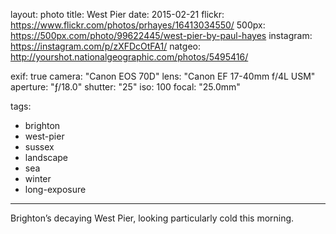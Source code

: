 layout: photo
title: West Pier
date: 2015-02-21
flickr: https://www.flickr.com/photos/prhayes/16413034550/
500px: https://500px.com/photo/99622445/west-pier-by-paul-hayes
instagram: https://instagram.com/p/zXFDcOtFA1/
natgeo: http://yourshot.nationalgeographic.com/photos/5495416/

exif: true
camera: "Canon EOS 70D"
lens: "Canon EF 17-40mm f/4L USM"
aperture: "ƒ/18.0"
shutter: "25"
iso: 100
focal: "25.0mm"

tags:
  - brighton
  - west-pier
  - sussex
  - landscape
  - sea
  - winter
  - long-exposure
---

Brighton’s decaying West Pier, looking particularly cold this morning.
